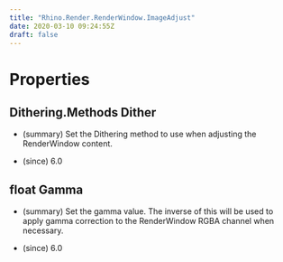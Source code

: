 ```yaml
---
title: "Rhino.Render.RenderWindow.ImageAdjust"
date: 2020-03-10 09:24:55Z
draft: false
---
```


# Properties
## Dithering.Methods Dither
- (summary) 
       Set the Dithering method to use when adjusting the RenderWindow
       content.
       
- (since) 6.0
## float Gamma
- (summary) 
       Set the gamma value. The inverse of this will be used to apply
       gamma correction to the RenderWindow RGBA channel when necessary.
       
- (since) 6.0

